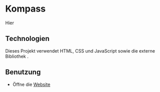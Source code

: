 # Kompass
Hier 
## Technologien
Dieses Projekt verwendet HTML, CSS und JavaScript sowie die externe Bibliothek []().
## Benutzung
- Öffne die [Website](https://nils-programmierer.github.io/Kompass/)
